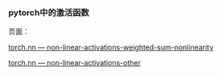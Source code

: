 ### pytorch中的激活函数

页面：

[torch.nn — non-linear-activations-weighted-sum-nonlinearity](https://pytorch.org/docs/stable/nn.html#non-linear-activations-weighted-sum-nonlinearity)

[torch.nn — non-linear-activations-other](https://pytorch.org/docs/stable/nn.html#non-linear-activations-other)